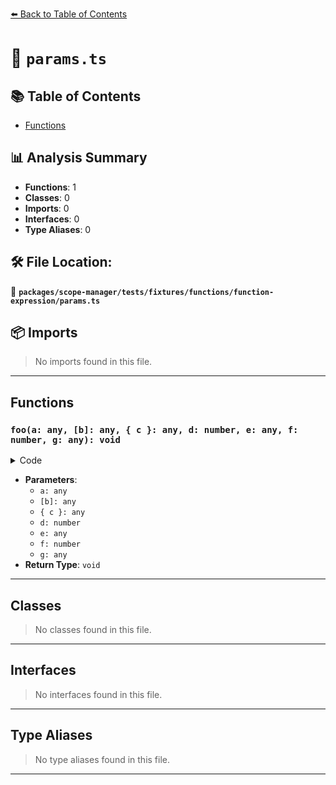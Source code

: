 [⬅️ Back to Table of Contents](../../../../../../index.md)

# 📄 `params.ts`

## 📚 Table of Contents

- [Functions](#functions)

## 📊 Analysis Summary

- **Functions**: 1
- **Classes**: 0
- **Imports**: 0
- **Interfaces**: 0
- **Type Aliases**: 0

## 🛠️ File Location:
📂 **`packages/scope-manager/tests/fixtures/functions/function-expression/params.ts`**

## 📦 Imports

> No imports found in this file.


---

## Functions

### `foo(a: any, [b]: any, { c }: any, d: number, e: any, f: number, g: any): void`

<details><summary>Code</summary>

```ts
function (a, [b], { c }, d = 1, e = a, f = outer, g) {
  a;
}
```
</details>

- **Parameters**:
  - `a: any`
  - `[b]: any`
  - `{ c }: any`
  - `d: number`
  - `e: any`
  - `f: number`
  - `g: any`
- **Return Type**: `void`

---

## Classes

> No classes found in this file.


---

## Interfaces

> No interfaces found in this file.


---

## Type Aliases

> No type aliases found in this file.


---